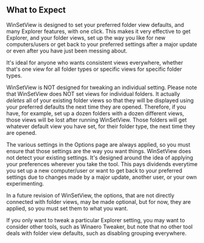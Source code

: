 ## What to Expect

WinSetView is designed to set your preferred folder view defaults, and many Explorer features, with one click. This makes it very effective to get Explorer, and your folder views, set up the way you like for new computers/users or get back to your preferred settings after a major update or even after you have just been messing about.

It's ideal for anyone who wants consistent views everywhere, whether that's one view for all folder types or specific views for specific folder types.

WinSetView is NOT designed for tweaking an individual setting. Please note that WinSetView does NOT set views for individual folders. It actually _deletes_ all of your existing folder views so that they will be displayed using your preferred defaults the next time they are opened. Therefore, if you have, for example, set up a dozen folders with a dozen different views, those views will be lost after running WinSetView. Those folders will get whatever default view you have set, for their folder type, the next time they are opened.

The various settings in the Options page are always applied, so you must ensure that those settings are the way you want things. WinSetView does not detect your existing settings. It's designed around the idea of applying your preferences wherever you take the tool. This pays dividends everytime you set up a new computer/user or want to get back to your preferred settings due to changes made by a major update, another user, or your own experimenting.

In a future revision of WinSetView, the options, that are not directly connected with folder views, may be made optional, but for now, they are applied, so you must set them to what you want.

If you only want to tweak a particular Explorer setting, you may want to consider other tools, such as Winaero Tweaker, but note that no other tool deals with folder view defaults, such as disabling grouping everywhere.
